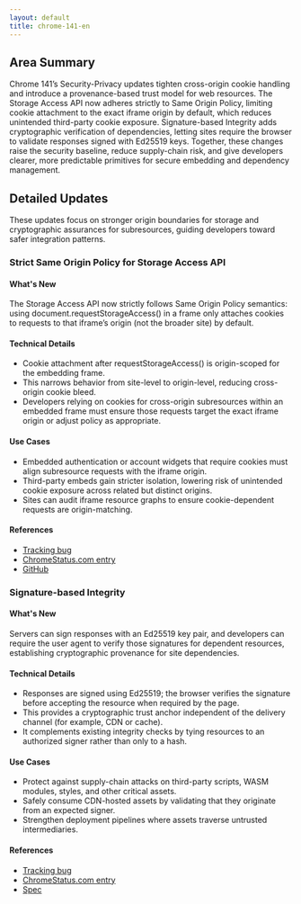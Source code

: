 ```yaml
---
layout: default
title: chrome-141-en
---
```


## Area Summary

Chrome 141’s Security-Privacy updates tighten cross-origin cookie handling and introduce a provenance-based trust model for web resources. The Storage Access API now adheres strictly to Same Origin Policy, limiting cookie attachment to the exact iframe origin by default, which reduces unintended third-party cookie exposure. Signature-based Integrity adds cryptographic verification of dependencies, letting sites require the browser to validate responses signed with Ed25519 keys. Together, these changes raise the security baseline, reduce supply-chain risk, and give developers clearer, more predictable primitives for secure embedding and dependency management.

## Detailed Updates

These updates focus on stronger origin boundaries for storage and cryptographic assurances for subresources, guiding developers toward safer integration patterns.

### Strict Same Origin Policy for Storage Access API

#### What's New
The Storage Access API now strictly follows Same Origin Policy semantics: using document.requestStorageAccess() in a frame only attaches cookies to requests to that iframe’s origin (not the broader site) by default.

#### Technical Details
- Cookie attachment after requestStorageAccess() is origin-scoped for the embedding frame.
- This narrows behavior from site-level to origin-level, reducing cross-origin cookie bleed.
- Developers relying on cookies for cross-origin subresources within an embedded frame must ensure those requests target the exact iframe origin or adjust policy as appropriate.

#### Use Cases
- Embedded authentication or account widgets that require cookies must align subresource requests with the iframe origin.
- Third-party embeds gain stricter isolation, lowering risk of unintended cookie exposure across related but distinct origins.
- Sites can audit iframe resource graphs to ensure cookie-dependent requests are origin-matching.

#### References
- [Tracking bug](https://issues.chromium.org/issues/379030052)
- [ChromeStatus.com entry](https://chromestatus.com/feature/5169937372676096)
- [GitHub](https://github.com/privacycg/storage-access/pull/213)

### Signature-based Integrity

#### What's New
Servers can sign responses with an Ed25519 key pair, and developers can require the user agent to verify those signatures for dependent resources, establishing cryptographic provenance for site dependencies.

#### Technical Details
- Responses are signed using Ed25519; the browser verifies the signature before accepting the resource when required by the page.
- This provides a cryptographic trust anchor independent of the delivery channel (for example, CDN or cache).
- It complements existing integrity checks by tying resources to an authorized signer rather than only to a hash.

#### Use Cases
- Protect against supply-chain attacks on third-party scripts, WASM modules, styles, and other critical assets.
- Safely consume CDN-hosted assets by validating that they originate from an expected signer.
- Strengthen deployment pipelines where assets traverse untrusted intermediaries.

#### References
- [Tracking bug](https://issues.chromium.org/issues/375224898)
- [ChromeStatus.com entry](https://chromestatus.com/feature/5032324620877824)
- [Spec](https://wicg.github.io/signature-based-sri)
